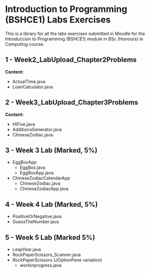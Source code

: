 # Introduction to Programming (BSHCE1) Labs Exercises

This is a library for all the labs exercises submitted in Moodle for the Introduccion to Programming (BSHCE1) module in BSc (Honours) in Computing course.

## 1 - Week2_LabUpload_Chapter2Problems
**Content:**
- ActualTime.java
- LoanCalculator.java

## 2 - Week3_LabUpload_Chapter3Problems
**Content:**
- HiFive.java
- AdditionsGenerator.java
- ChineseZodiac.java

## 3 - Week 3 Lab (Marked, 5%)
- EggBoxApp
  - EggBox.java
  - EggBoxApp.java
- ChineseZodiacCalendarApp
  - ChineseZodiac.java
  - ChineseZodiacApp.java

## 4 - Week 4 Lab (Marked, 5%)
- PositiveOrNegative.java
- GuessTheNumber.java

## 5 - Week 5 Lab (Marked 5%)
- LeapYear.java
- RockPaperScissors_Scanner.java
- RockPaperScissors (JOptionPane variation)
  - workinprogress.java
